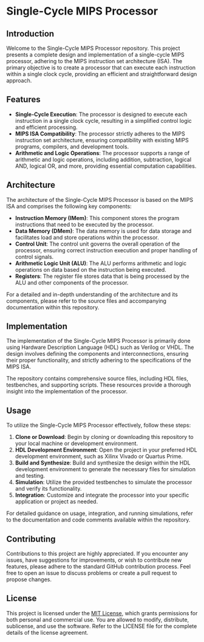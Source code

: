 # Single-Cycle MIPS Processor

## Introduction

Welcome to the Single-Cycle MIPS Processor repository. This project presents a complete design and implementation of a single-cycle MIPS processor, adhering to the MIPS instruction set architecture (ISA). The primary objective is to create a processor that can execute each instruction within a single clock cycle, providing an efficient and straightforward design approach.

## Features

- **Single-Cycle Execution**: The processor is designed to execute each instruction in a single clock cycle, resulting in a simplified control logic and efficient processing.
- **MIPS ISA Compatibility**: The processor strictly adheres to the MIPS instruction set architecture, ensuring compatibility with existing MIPS programs, compilers, and development tools.
- **Arithmetic and Logic Operations**: The processor supports a range of arithmetic and logic operations, including addition, subtraction, logical AND, logical OR, and more, providing essential computation capabilities.

## Architecture

The architecture of the Single-Cycle MIPS Processor is based on the MIPS ISA and comprises the following key components:

- **Instruction Memory (IMem)**: This component stores the program instructions that need to be executed by the processor.
- **Data Memory (DMem)**: The data memory is used for data storage and facilitates load and store operations within the processor.
- **Control Unit**: The control unit governs the overall operation of the processor, ensuring correct instruction execution and proper handling of control signals.
- **Arithmetic Logic Unit (ALU)**: The ALU performs arithmetic and logic operations on data based on the instruction being executed.
- **Registers**: The register file stores data that is being processed by the ALU and other components of the processor.

For a detailed and in-depth understanding of the architecture and its components, please refer to the source files and accompanying documentation within this repository.

## Implementation

The implementation of the Single-Cycle MIPS Processor is primarily done using Hardware Description Language (HDL) such as Verilog or VHDL. The design involves defining the components and interconnections, ensuring their proper functionality, and strictly adhering to the specifications of the MIPS ISA.

The repository contains comprehensive source files, including HDL files, testbenches, and supporting scripts. These resources provide a thorough insight into the implementation of the processor.

## Usage

To utilize the Single-Cycle MIPS Processor effectively, follow these steps:

1. **Clone or Download**: Begin by cloning or downloading this repository to your local machine or development environment.
2. **HDL Development Environment**: Open the project in your preferred HDL development environment, such as Xilinx Vivado or Quartus Prime.
3. **Build and Synthesize**: Build and synthesize the design within the HDL development environment to generate the necessary files for simulation and testing.
4. **Simulation**: Utilize the provided testbenches to simulate the processor and verify its functionality.
5. **Integration**: Customize and integrate the processor into your specific application or project as needed.

For detailed guidance on usage, integration, and running simulations, refer to the documentation and code comments available within the repository.

## Contributing

Contributions to this project are highly appreciated. If you encounter any issues, have suggestions for improvements, or wish to contribute new features, please adhere to the standard GitHub contribution process. Feel free to open an issue to discuss problems or create a pull request to propose changes.

## License

This project is licensed under the [MIT License](LICENSE), which grants permissions for both personal and commercial use. You are allowed to modify, distribute, sublicense, and use the software. Refer to the LICENSE file for the complete details of the license agreement.
